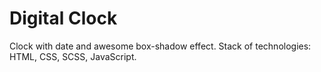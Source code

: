 # Digital Clock
Clock with date and awesome box-shadow effect.
Stack of technologies:
HTML,
CSS,
SCSS,
JavaScript.
